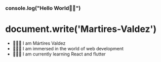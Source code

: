 ### console.log("Hello World👋🏻")

<!--
**Sonny217/Sonny217** is a ✨ _special_ ✨ repository because its `README.md` (this file) appears on your GitHub profile.

Here are some ideas to get you started:

- 🔭 I’m currently working on ...
- 🌱 I’m currently learning ...
- 👯 I’m looking to collaborate on ...
- 🤔 I’m looking for help with ...
- 💬 Ask me about ...
- 📫 How to reach me: ...
- 😄 Pronouns: ...
- ⚡ Fun fact: ...
-->
# document.write('Martires-Valdez')
- 🙋🏻‍♂️ I am Mártires Valdez
- 👨🏻‍💻 I am immersed in the world of web development 
- 🧑🏻‍🚀 I am currently learning React and flutter
